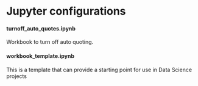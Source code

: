 # Jupyter configurations

#### turnoff_auto_quotes.ipynb
Workbook to turn off auto quoting.

#### workbook_template.ipynb
This is a template that can provide a starting point for use in Data Science projects